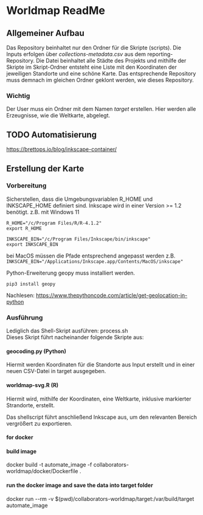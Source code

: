 # Worldmap ReadMe

## Allgemeiner Aufbau
Das Repository beinhaltet nur den Ordner für die Skripte (scripts). Die Inputs erfolgen über *collections-metadata.csv* aus dem reporting-Repository. Die Datei beinhaltet alle Städte des Projekts und mithilfe der Skripte im Skript-Ordner entsteht eine Liste mit den Koordinaten der jeweiligen Standorte und eine schöne Karte. Das entsprechende Repository muss demnach im gleichen Ordner geklont werden, wie dieses Repository.   

### Wichtig
Der User muss ein Ordner mit dem Namen *target* erstellen. Hier werden alle Erzeugnisse, wie die Weltkarte, abgelegt.


## TODO Automatisierung
https://brettops.io/blog/inkscape-container/



## Erstellung der Karte
### Vorbereitung
Sicherstellen, dass die Umgebungsvariablen R_HOME und INKSCAPE_HOME definiert sind. Inkscape wird in einer Version >= 1.2 benötigt.
z.B. mit Windows 11
```
R_HOME="/c/Program Files/R/R-4.1.2"
export R_HOME

INKSCAPE_BIN="/c/Program Files/Inkscape/bin/inkscape"
export INKSCAPE_BIN
```
bei MacOS müssen die Pfade entsprechend angepasst werden
z.B. `INKSCAPE_BIN="/Applications/Inkscape.app/Contents/MacOS/inkscape"`


Python-Erweiterung geopy muss installiert werden.

```
pip3 install geopy
```
Nachlesen: https://www.thepythoncode.com/article/get-geolocation-in-python


### Ausführung
Lediglich das Shell-Skript ausführen: process.sh  
Dieses Skript führt nacheinander folgende Skripte aus:

#### geocoding.py (Python)
Hiermit werden Koordinaten für die Standorte aus Input erstellt und in einer
neuen CSV-Datei in target ausgegeben.

#### worldmap-svg.R (R)
Hiermit wird, mithilfe der Koordinaten, eine Weltkarte, inklusive markierter Strandorte, erstellt.

Das shellscript führt anschließend Inkscape aus, um den relevanten Bereich vergrößert zu exportieren.

#### for docker 
#### build image
docker build -t automate_image -f collaborators-worldmap/docker/Dockerfile .
#### run the docker image and save the data into target folder
docker run --rm -v $(pwd)/collaborators-worldmap/target:/var/build/target automate_image